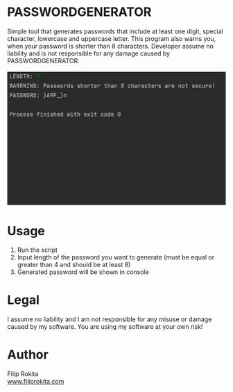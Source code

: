 # PASSWORDGENERATOR
Simple tool that generates passwords that include at least one digit, special character, lowercase and uppercase letter. This program also warns you, when your password is shorter than 8 characters. Developer assume no liability and is not responsible for any damage caused by PASSWORDGENERATOR.<br/>
<br/>
<img src="PASSWORDGENERATOR.png"/>

# Usage
1. Run the script
2. Input length of the password you want to generate (must be equal or greater than 4 and should be at least 8)
3. Generated password will be shown in console

# Legal
I assume no liability and I am not responsible for any misuse or damage caused by my software. You are using my software at your own risk!

# Author
Filip Rokita<br/>
www.filiprokita.com

